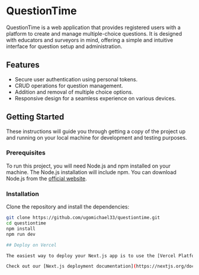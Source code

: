 # QuestionTime

QuestionTime is a web application that provides registered users with a platform to create and manage multiple-choice questions. It is designed with educators and surveyors in mind, offering a simple and intuitive interface for question setup and administration.

## Features

- Secure user authentication using personal tokens.
- CRUD operations for question management.
- Addition and removal of multiple choice options.
- Responsive design for a seamless experience on various devices.

## Getting Started

These instructions will guide you through getting a copy of the project up and running on your local machine for development and testing purposes.

### Prerequisites

To run this project, you will need Node.js and npm installed on your machine. The Node.js installation will include npm. You can download Node.js from the [official website](https://nodejs.org/).

### Installation

Clone the repository and install the dependencies:

```bash
git clone https://github.com/ugomichael33/questiontime.git
cd questiontime
npm install
npm run dev

## Deploy on Vercel

The easiest way to deploy your Next.js app is to use the [Vercel Platform](https://vercel.com/new?utm_medium=default-template&filter=next.js&utm_source=create-next-app&utm_campaign=create-next-app-readme) from the creators of Next.js.

Check out our [Next.js deployment documentation](https://nextjs.org/docs/deployment) for more details.
